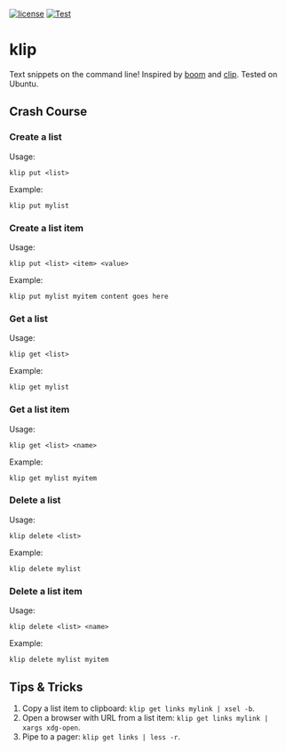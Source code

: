 [![license](http://img.shields.io/badge/license-MIT-green.svg?style=flat-square)](https://github.com/iromli/klip/blob/master/LICENSE)
[![Test](https://github.com/iromli/klip/actions/workflows/test.yml/badge.svg)](https://github.com/iromli/klip/actions/workflows/test.yml)

# klip

Text snippets on the command line! Inspired by [boom](https://github.com/holman/boom) and [clip](https://github.com/silent1mezzo/clip). Tested on Ubuntu.

## Crash Course

### Create a list

Usage:

    klip put <list>

Example:

    klip put mylist

### Create a list item

Usage:

    klip put <list> <item> <value>

Example:

    klip put mylist myitem content goes here

### Get a list

Usage:

    klip get <list>

Example:

    klip get mylist

### Get a list item

Usage:

    klip get <list> <name>

Example:

    klip get mylist myitem

### Delete a list

Usage:

    klip delete <list>

Example:

    klip delete mylist

### Delete a list item

Usage:

    klip delete <list> <name>

Example:

    klip delete mylist myitem

## Tips & Tricks

1. Copy a list item to clipboard: `klip get links mylink | xsel -b`.
2. Open a browser with URL from a list item: `klip get links mylink | xargs xdg-open`.
3. Pipe to a pager: `klip get links | less -r`.
